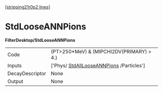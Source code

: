 [[stripping21r0p2 lines]](./stripping21r0p2-index)

# StdLooseANNPions

**FilterDesktop/StdLooseANNPions**

|                 |                                                                                     |
|-----------------|-------------------------------------------------------------------------------------|
| Code            | (PT\>250\*MeV) & (MIPCHI2DV(PRIMARY) \> 4.)                                         |
| Inputs          | ['Phys/ [StdAllLooseANNPions](./stripping21r0p2-stdalllooseannpions) /Particles'] |
| DecayDescriptor | None                                                                                |
| Output          | None                                                                                |
